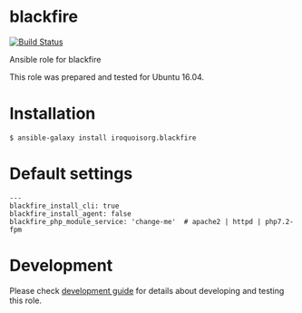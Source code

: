 # blackfire

[![Build Status](https://travis-ci.com/iroquoisorg/ansible-role-blackfire.svg?branch=master)](https://travis-ci.com/iroquoisorg/ansible-role-blackfire)

Ansible role for blackfire

This role was prepared and tested for Ubuntu 16.04.

# Installation

`$ ansible-galaxy install iroquoisorg.blackfire`

# Default settings

```
---
blackfire_install_cli: true
blackfire_install_agent: false
blackfire_php_module_service: 'change-me'  # apache2 | httpd | php7.2-fpm

```

# Development

Please check [development guide](DEVELOPMENT.md) for details about developing and testing this role.
